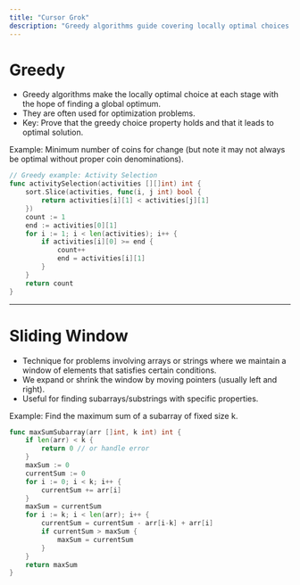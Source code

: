 ```yaml
---
title: "Cursor Grok"
description: "Greedy algorithms guide covering locally optimal choices and key insights for problem solving"
---
```


# Greedy

* Greedy algorithms make the locally optimal choice at each stage with the hope of finding a global optimum.
* They are often used for optimization problems.
* Key: Prove that the greedy choice property holds and that it leads to optimal solution.

Example: Minimum number of coins for change (but note it may not always be optimal without proper coin denominations).

```go
// Greedy example: Activity Selection
func activitySelection(activities [][]int) int {
    sort.Slice(activities, func(i, j int) bool {
        return activities[i][1] < activities[j][1]
    })
    count := 1
    end := activities[0][1]
    for i := 1; i < len(activities); i++ {
        if activities[i][0] >= end {
            count++
            end = activities[i][1]
        }
    }
    return count
}
```

---

# Sliding Window

* Technique for problems involving arrays or strings where we maintain a window of elements that satisfies certain conditions.
* We expand or shrink the window by moving pointers (usually left and right).
* Useful for finding subarrays/substrings with specific properties.

Example: Find the maximum sum of a subarray of fixed size k.

```go
func maxSumSubarray(arr []int, k int) int {
    if len(arr) < k {
        return 0 // or handle error
    }
    maxSum := 0
    currentSum := 0
    for i := 0; i < k; i++ {
        currentSum += arr[i]
    }
    maxSum = currentSum
    for i := k; i < len(arr); i++ {
        currentSum = currentSum - arr[i-k] + arr[i]
        if currentSum > maxSum {
            maxSum = currentSum
        }
    }
    return maxSum
}
```

